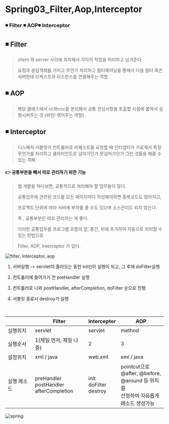 # Spring03_Filter,Aop,Interceptor

### :black_medium_small_square: Filter :black_medium_small_square: AOP:black_medium_small_square: Interceptor 

## :black_medium_small_square: Filter 

> client 와 server 사이에 위치해서 각각의 작업을 처리하고 넘겨준다.
>
> 요청과 응답객체를 가지고 무언가 처리하고 필터체이닝을 통해서 다음 필터 혹은 서버한테 리케스트와 리스펀스를 연결해주는 역할

## :black_medium_small_square: AOP

> 해당 클래스에서 cc와ccc를 분리해서 공통 관심사항을 호출할 시점에 붙여서 실행시켜주는 것 (위빙! 엮어주는 역할)

## :black_medium_small_square: Interceptor

> 디스패처 서블릿이 컨트롤러로 리퀘스트를 요청할 때 인터셉터가 가로채서 특정 무언가를 처리하고 클라이언트로 넘어가던가 못넘어가던가 그런 것들을 해줄 수 있는 객체

#### :point_right: 공통부분을 빼서 따로 관리하기 위한 기능

> 웹 개발을 하다보면, 공통적으로 처리해야 할 업무들이 많다. 
>
> 공통업무에 관련된 코드를 모든 페이지마다 작성해야하면 중복코드도 많아지고, 
>
> 프로젝트 단위에 따라 서버에 부하를 줄 수도 있으며 소스관리도 되지 않는다. 
>
> 즉 , 공통부분은 따로 관리하는 게 좋다. 
>
> 이러한 공통업무를 프로그램 흐름의 앞, 중간, 뒤에 추가하여 자동으로 처리할 수 있는 방법으로
>
> Filter, AOP, Interceptor 가 있다.

![filter, Interceptor, aop](https://user-images.githubusercontent.com/67030978/93024936-f3f6ee00-f634-11ea-9d05-f4fe4231590a.jpg)

1. 서버실행 -> servlet이 올라오는 동안 init()이 실행이 되고, 그 후에 doFilter실행

2. 컨트롤러에 들어가기 전 preHandler 실행

3. 컨트롤러로 나와 postHandler, afterCompletion, doFilter 순으로 진행

4. 서블릿 종료시 destroy가 실행

   <br>

|             | Filter                                           | Interceptor                     | AOP                                                          |
| ----------- | ------------------------------------------------ | ------------------------------- | ------------------------------------------------------------ |
| 실행위치    | servlet                                          | servlet                         | method                                                       |
| 실행순서    | 1(제일 먼저, 제일 나중)                          | 2                               | 3                                                            |
| 설정위치    | xml / java                                       | web.xml                         | xml / java                                                   |
| 실행 메소드 | preHandler<br />postHandler<br />afterCompletion | init<br />doFilter<br />destroy | pointcut으로<br />@after, @before, <br />@around 등 위치를<br />선정하여 자유롭게 <br />메소드 생성가능 |

![spring](https://user-images.githubusercontent.com/67030978/93024939-f9eccf00-f634-11ea-8f76-15f91026dc44.jpg)
